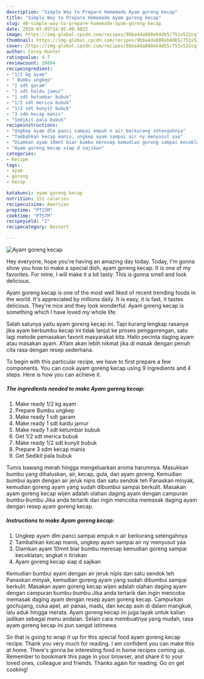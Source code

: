 ```yaml
---
description: "Simple Way to Prepare Homemade Ayam goreng kecap"
title: "Simple Way to Prepare Homemade Ayam goreng kecap"
slug: 40-simple-way-to-prepare-homemade-ayam-goreng-kecap
date: 2020-07-05T14:05:40.902Z
image: https://img-global.cpcdn.com/recipes/9bba4da888eb4db5/751x532cq70/ayam-goreng-kecap-foto-resep-utama.jpg
thumbnail: https://img-global.cpcdn.com/recipes/9bba4da888eb4db5/751x532cq70/ayam-goreng-kecap-foto-resep-utama.jpg
cover: https://img-global.cpcdn.com/recipes/9bba4da888eb4db5/751x532cq70/ayam-goreng-kecap-foto-resep-utama.jpg
author: Corey Hunter
ratingvalue: 4.7
reviewcount: 28894
recipeingredient:
- "1/2 kg ayam"
- " Bumbu ungkep"
- "1 sdt garam"
- "1 sdt kaldu jamur"
- "1 sdt ketumbar bubuk"
- "1/2 sdt merica bubuk"
- "1/2 sdt kunyit bubuk"
- "3 sdm kecap manis"
- "Sedikit pala bubuk"
recipeinstructions:
- "Ungkep ayam dlm panci sampai empuk n air berkurang setengahnya"
- "Tambahkan kecap manis, ungkep ayam sampai air ny menyusut yaa"
- "Diamkan ayam 10mnt biar bumbu meresap kemudian goreng sampai kecoklatan, angkat n tiriskan"
- "Ayam goreng kecap siap d sajikan"
categories:
- Recipe
tags:
- ayam
- goreng
- kecap

katakunci: ayam goreng kecap 
nutrition: 151 calories
recipecuisine: American
preptime: "PT15M"
cooktime: "PT57M"
recipeyield: "2"
recipecategory: Dessert

---
```



![Ayam goreng kecap](https://img-global.cpcdn.com/recipes/9bba4da888eb4db5/751x532cq70/ayam-goreng-kecap-foto-resep-utama.jpg)

Hey everyone, hope you're having an amazing day today. Today, I'm gonna show you how to make a special dish, ayam goreng kecap. It is one of my favorites. For mine, I will make it a bit tasty. This is gonna smell and look delicious.

Ayam goreng kecap is one of the most well liked of recent trending foods in the world. It's appreciated by millions daily. It is easy, it is fast, it tastes delicious. They're nice and they look wonderful. Ayam goreng kecap is something which I have loved my whole life.

Salah satunya yaitu ayam goreng kecap ini. Tapi kurang lengkap rasanya jika ayam berbumbu kecap ini tidak lanjut ke proses penggorengan, satu lagi metode pemasakan favorit masyarakat kita. Hallo pecinta daging ayam atau masakan ayam. AYam akan lebih nikmat jika di masak dengan penuh cita rasa dengan resep sederhana.


To begin with this particular recipe, we have to first prepare a few components. You can cook ayam goreng kecap using 9 ingredients and 4 steps. Here is how you can achieve it.

<!--inarticleads1-->

##### The ingredients needed to make Ayam goreng kecap:

1. Make ready 1/2 kg ayam
1. Prepare  Bumbu ungkep
1. Make ready 1 sdt garam
1. Make ready 1 sdt kaldu jamur
1. Make ready 1 sdt ketumbar bubuk
1. Get 1/2 sdt merica bubuk
1. Make ready 1/2 sdt kunyit bubuk
1. Prepare 3 sdm kecap manis
1. Get Sedikit pala bubuk


Tumis bawang merah hingga mengeluarkan aroma harumnya. Masukkan bumbu yang dihaluskan, air, kecap, gula, dan ayam goreng. Kemudian bumbui ayam dengan air jeruk nipis dan satu sendok teh Panaskan minyak, kemudian goreng ayam yang sudah dibumbui sampai berkulit. Masakan ayam goreng kecap wijen adalah olahan daging ayam dengan campuran bumbu-bumbu Jika anda tertarik dan ingin mencoba memasak daging ayam dengan resep ayam goreng kecap. 

<!--inarticleads2-->

##### Instructions to make Ayam goreng kecap:

1. Ungkep ayam dlm panci sampai empuk n air berkurang setengahnya
1. Tambahkan kecap manis, ungkep ayam sampai air ny menyusut yaa
1. Diamkan ayam 10mnt biar bumbu meresap kemudian goreng sampai kecoklatan, angkat n tiriskan
1. Ayam goreng kecap siap d sajikan


Kemudian bumbui ayam dengan air jeruk nipis dan satu sendok teh Panaskan minyak, kemudian goreng ayam yang sudah dibumbui sampai berkulit. Masakan ayam goreng kecap wijen adalah olahan daging ayam dengan campuran bumbu-bumbu Jika anda tertarik dan ingin mencoba memasak daging ayam dengan resep ayam goreng kecap. Campurkan gochujang, cuka apel, air panas, madu, dan kecap asin di dalam mangkuk, lalu aduk hingga merata. Ayam goreng kecap ini juga layak untuk kalian jadikan sebagai menu andalan. Selain cara membuatnya yang mudah, rasa ayam goreng kecap ini pun sangat istimewa. 

So that is going to wrap it up for this special food ayam goreng kecap recipe. Thank you very much for reading. I am confident you can make this at home. There's gonna be interesting food in home recipes coming up. Remember to bookmark this page in your browser, and share it to your loved ones, colleague and friends. Thanks again for reading. Go on get cooking!
